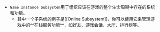 - `Game Instance Subsystem`用于组织应该在游戏的整个生命周期中存在的系统和功能。
	- 其中一个子系统的例子是[[Online Subsystem]]，你可以使用它来管理游戏中的^^在线服务功能^^，如好友、游戏会话、大厅、排行榜等。
